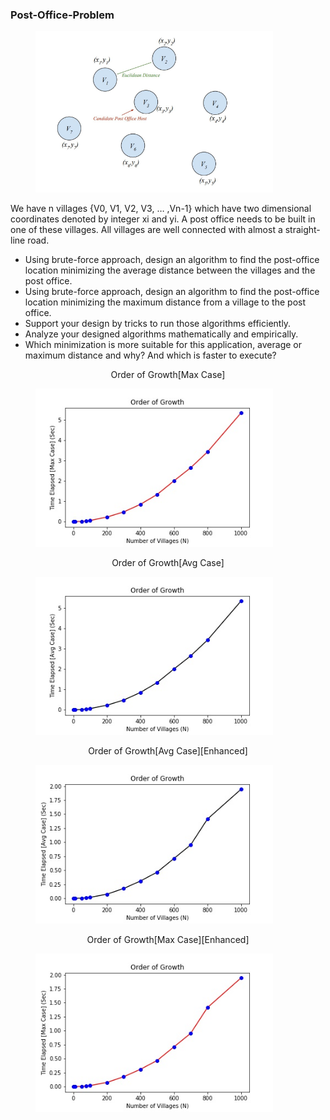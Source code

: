 ### Post-Office-Problem

<figure>
 <img src="Output Images/Problem.PNG" width="380" alt="Problem" />
</figure>

We have n villages {V0, V1, V2, V3, … ,Vn-1} which have two dimensional coordinates denoted by integer xi
and yi. A post office needs to be built in one of these villages. All villages are well connected with almost a
straight-line road.

* Using brute-force approach, design an algorithm to find the post-office location minimizing the average
distance between the villages and the post office.
* Using brute-force approach, design an algorithm to find the post-office location minimizing the
maximum distance from a village to the post office.
* Support your design by tricks to run those algorithms efficiently.
* Analyze your designed algorithms mathematically and empirically.
* Which minimization is more suitable for this application, average or maximum distance and why? And
which is faster to execute?

<figure>
 <figcaption>
 <p></p> 
 <p style="text-align: center;"> Order of Growth[Max Case]</p> 
 <img src="Output Images/Order of Growth[Max Case][Old].jpg" width="380" alt="" />
 </figcaption>
</figure>

<figure>
 <figcaption>
 <p></p> 
 <p style="text-align: center;"> Order of Growth[Avg Case]</p> 
  <img src="Output Images/Order of Growth[Avg Case][Old].jpg" width="380" alt="" />
 </figcaption>
</figure>

<figure>
 <figcaption>
 <p></p> 
 <p style="text-align: center;"> Order of Growth[Avg Case][Enhanced]</p> 
  <img src="Output Images/Order of Growth[Avg Case][Enhanced].jpg" width="380" alt="" />
 </figcaption>
</figure>

<figure>
 <figcaption>
 <p></p> 
 <p style="text-align: center;"> Order of Growth[Max Case][Enhanced]</p> 
  <img src="Output Images/Order of Growth[Max Case][Enhanced].jpg" width="380" alt="" />
 </figcaption>
</figure>

